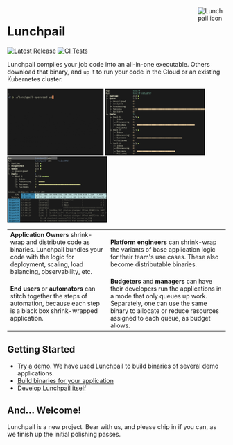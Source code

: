 <image align="right" alt="Lunchpail icon" src="docs/lunchpail.png" title="Lunchpail" width="64">

# Lunchpail

<a href="https://github.com/IBM/lunchpail/releases"><img src="https://img.shields.io/github/release/IBM/lunchpail.svg" alt="Latest Release"></a>
[![CI Tests](https://github.com/IBM/lunchpail/actions/workflows/tests.yml/badge.svg)](https://github.com/IBM/lunchpail/actions/workflows/tests.yml)

Lunchpail compiles your job code into an all-in-one executable. Others download that binary, and `up` it to run your code in the Cloud or an existing Kubernetes cluster. 

<img src="docs/demo1.gif" width="222"> <img src="docs/status0.png" width="230"> <img src="docs/status1.png" width="230">

<table>
    <tr>
        <td>
            <strong>Application Owners</strong> shrink-wrap and distribute code as binaries. Lunchpail bundles your code with the logic for deployment, scaling, load balancing, observability, etc.
        </td>
        <td>
            <strong>Platform engineers</strong> can shrink-wrap the variants of base application logic for their team's use cases. These also become distributable binaries.
        </td>
    </tr>
    <tr>
        <td>
            <strong>End users</strong> or <strong>automators</strong> can stitch together the steps of automation, because each step is a black box shrink-wrapped application.
        </td>
        <td>
            <strong>Budgeters</strong> and <strong>managers</strong> can have their developers run the applications in a mode that only queues up work. Separately, one can use the same binary to allocate or reduce resources assigned to each queue, as budget allows.
        </td>
    </tr>
</table>

## Getting Started

- [Try a demo](./docs/demos/README.md). We have used Lunchpail to build binaries of several demo applications.
- [Build binaries for your application](./docs/build/README.md)
- [Develop Lunchpail itself](./docs/contribute/README.md)

## And... Welcome!

Lunchpail is a new project. Bear with us, and please chip in if you
can, as we finish up the initial polishing passes.


